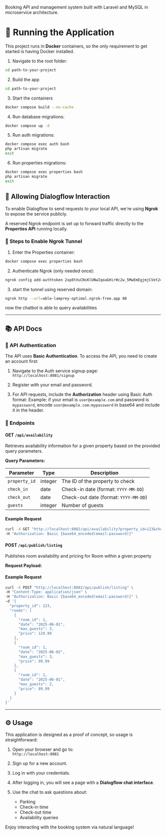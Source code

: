 Booking API and management system built with Laravel and MySQL in microservice architecture. 

# 🚀 Running the Application

This project runs in **Docker** containers, so the only requirement to get started is having Docker installed.

1. Navigate to the root folder:
```bash
cd path-to-your-project
```
2. Build the app
```bash
cd path-to-your-project
```
3. Start the containers
```bash
docker compose build --no-cache
```
4. Run database migrations:
```bash
docker compose up -d
```
5. Run auth migrations:
```bash
docker compose exec auth bash
php artisan migrate
exit
```
6. Run properties migrations:
```bash
docker compose exec properties bash
php artisan migrate
exit
```

## 🤖 Allowing Dialogflow Interaction

To enable Dialogflow to send requests to your local API, we're using **Ngrok** to expose the service publicly.

A reserved Ngrok endpoint is set up to forward traffic directly to the **Properties API** running locally.

### 🔌 Steps to Enable Ngrok Tunnel

1. Enter the Properties container:
```bash
docker compose exec properties bash
```
2. Authenticate Ngrok (only needed once):
```bash
ngrok config add-authtoken 2xp8tXuCNsKlUNwIqoaGHirHc2w_5MwEmEgjmjCVet24P33L
```
3. start the tunnel using reserved domain:
```bash
ngrok http --url=able-lamprey-optimal.ngrok-free.app 80
```
now the chatbot is able to query availabilities

__________________________________________________________________________________________
## 📚 API Docs

### 🔐 API Authentication

The API uses **Basic Authentication**. To access the API, you need to create an account first:

1. Navigate to the Auth service signup page:  
   `http://localhost:8081/signup`

2. Register with your email and password.

3. For API requests, include the **Authorization** header using Basic Auth format:
Example: if your email is `user@example.com` and password is `mypassword`, encode `user@example.com:mypassword` in base64 and include it in the header.


### 📍 Endpoints

#### GET `/api/availability`

Retrieves availability information for a given property based on the provided query parameters.

**Query Parameters:**

| Parameter    | Type    | Description                      |
|--------------|---------|----------------------------------|
| `property_id`| integer | The ID of the property to check   |
| `check_in`   | date    | Check-in date (format: `YYYY-MM-DD`) |
| `check_out`  | date    | Check-out date (format: `YYYY-MM-DD`) |
| `guests`     | integer | Number of guests                  |

#### Example Request

```bash
curl -X GET "http://localhost:8082/api/availability?property_id=123&check_in=2025-06-01&check_out=2025-06-05&guests=2" \
-H "Authorization: Basic {base64_encoded(email:password)}"
```

#### POST `/api/publish/listing`

Publishes room availability and pricing for Room within a given property

**Request Payload:**

#### Example Request
```bash
curl -X POST "http://localhost:8082/api/publish/listing" \
-H "Content-Type: application/json" \
-H "Authorization: Basic {base64_encoded(email:password)}" \
-d '{
  "property_id": 123,
  "rooms": [
    {
      "room_id": 1,
      "date": "2025-06-01",
      "max_guests": 3,
      "price": 129.99
    },
    {
      "room_id": 1,
      "date": "2025-06-02",
      "max_guests": 3,
      "price": 99.99
    },
    {
      "room_id": 1,
      "date": "2025-06-01",
      "max_guests": 2,
      "price": 89.99
    }
  ]
}'
```
__________________________________________________________________________________
## ⚙️ Usage

This application is designed as a proof of concept, so usage is straightforward:

1. Open your browser and go to:  
   `http://localhost:8081`

2. Sign up for a new account.

3. Log in with your credentials.

4. After logging in, you will see a page with a **Dialogflow chat interface**.

5. Use the chat to ask questions about:
   - Parking
   - Check-in time
   - Check-out time
   - Availability queries

Enjoy interacting with the booking system via natural language!
